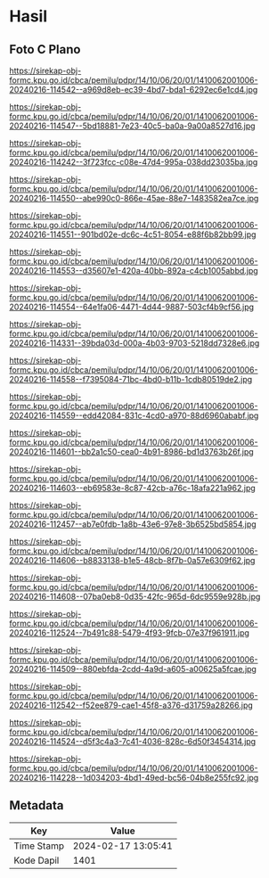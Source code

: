 # Hasil

## Foto C Plano

https://sirekap-obj-formc.kpu.go.id/cbca/pemilu/pdpr/14/10/06/20/01/1410062001006-20240216-114542--a969d8eb-ec39-4bd7-bda1-6292ec6e1cd4.jpg

https://sirekap-obj-formc.kpu.go.id/cbca/pemilu/pdpr/14/10/06/20/01/1410062001006-20240216-114547--5bd18881-7e23-40c5-ba0a-9a00a8527d16.jpg

https://sirekap-obj-formc.kpu.go.id/cbca/pemilu/pdpr/14/10/06/20/01/1410062001006-20240216-114242--3f723fcc-c08e-47d4-995a-038dd23035ba.jpg

https://sirekap-obj-formc.kpu.go.id/cbca/pemilu/pdpr/14/10/06/20/01/1410062001006-20240216-114550--abe990c0-866e-45ae-88e7-1483582ea7ce.jpg

https://sirekap-obj-formc.kpu.go.id/cbca/pemilu/pdpr/14/10/06/20/01/1410062001006-20240216-114551--901bd02e-dc6c-4c51-8054-e88f6b82bb99.jpg

https://sirekap-obj-formc.kpu.go.id/cbca/pemilu/pdpr/14/10/06/20/01/1410062001006-20240216-114553--d35607e1-420a-40bb-892a-c4cb1005abbd.jpg

https://sirekap-obj-formc.kpu.go.id/cbca/pemilu/pdpr/14/10/06/20/01/1410062001006-20240216-114554--64e1fa06-4471-4d44-9887-503cf4b9cf56.jpg

https://sirekap-obj-formc.kpu.go.id/cbca/pemilu/pdpr/14/10/06/20/01/1410062001006-20240216-114331--39bda03d-000a-4b03-9703-5218dd7328e6.jpg

https://sirekap-obj-formc.kpu.go.id/cbca/pemilu/pdpr/14/10/06/20/01/1410062001006-20240216-114558--f7395084-71bc-4bd0-b11b-1cdb80519de2.jpg

https://sirekap-obj-formc.kpu.go.id/cbca/pemilu/pdpr/14/10/06/20/01/1410062001006-20240216-114559--edd42084-831c-4cd0-a970-88d6960ababf.jpg

https://sirekap-obj-formc.kpu.go.id/cbca/pemilu/pdpr/14/10/06/20/01/1410062001006-20240216-114601--bb2a1c50-cea0-4b91-8986-bd1d3763b26f.jpg

https://sirekap-obj-formc.kpu.go.id/cbca/pemilu/pdpr/14/10/06/20/01/1410062001006-20240216-114603--eb69583e-8c87-42cb-a76c-18afa221a962.jpg

https://sirekap-obj-formc.kpu.go.id/cbca/pemilu/pdpr/14/10/06/20/01/1410062001006-20240216-112457--ab7e0fdb-1a8b-43e6-97e8-3b6525bd5854.jpg

https://sirekap-obj-formc.kpu.go.id/cbca/pemilu/pdpr/14/10/06/20/01/1410062001006-20240216-114606--b8833138-b1e5-48cb-8f7b-0a57e6309f62.jpg

https://sirekap-obj-formc.kpu.go.id/cbca/pemilu/pdpr/14/10/06/20/01/1410062001006-20240216-114608--07ba0eb8-0d35-42fc-965d-6dc9559e928b.jpg

https://sirekap-obj-formc.kpu.go.id/cbca/pemilu/pdpr/14/10/06/20/01/1410062001006-20240216-112524--7b491c88-5479-4f93-9fcb-07e37f961911.jpg

https://sirekap-obj-formc.kpu.go.id/cbca/pemilu/pdpr/14/10/06/20/01/1410062001006-20240216-114509--880ebfda-2cdd-4a9d-a605-a00625a5fcae.jpg

https://sirekap-obj-formc.kpu.go.id/cbca/pemilu/pdpr/14/10/06/20/01/1410062001006-20240216-112542--f52ee879-cae1-45f8-a376-d31759a28266.jpg

https://sirekap-obj-formc.kpu.go.id/cbca/pemilu/pdpr/14/10/06/20/01/1410062001006-20240216-114524--d5f3c4a3-7c41-4036-828c-6d50f3454314.jpg

https://sirekap-obj-formc.kpu.go.id/cbca/pemilu/pdpr/14/10/06/20/01/1410062001006-20240216-114228--1d034203-4bd1-49ed-bc56-04b8e255fc92.jpg


## Metadata

| Key        | Value               |
| ---------- | ------------------- |
| Time Stamp | 2024-02-17 13:05:41 |
| Kode Dapil | 1401                |



